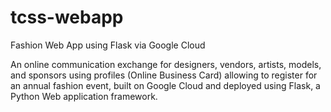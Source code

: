 # tcss-webapp
Fashion Web App using Flask via Google Cloud

An online communication exchange for designers, vendors, artists, models, and sponsors using profiles (Online Business Card) allowing to register for an annual fashion event, built on Google Cloud and deployed using Flask, a Python Web application framework.
